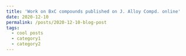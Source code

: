 ```yaml
---
title: 'Work on BxC compounds published on J. Alloy Compd. online'
date: 2020-12-10
permalink: /posts/2020-12-10-blog-post
tags:
  - cool posts
  - category1
  - category2
---
```

